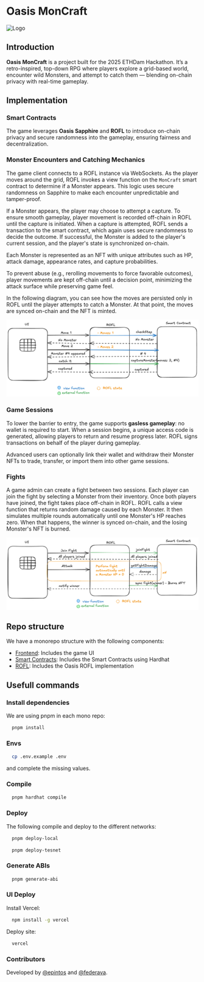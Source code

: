 # Oasis MonCraft

<img src="./images/frontend/logo.webp" alt="Logo" width="200"/>

## Introduction

**Oasis MonCraft** is a project built for the 2025 ETHDam Hackathon. It’s a retro-inspired, top-down RPG where players explore a grid-based world, encounter wild Monsters, and attempt to catch them — blending on-chain privacy with real-time gameplay.

## Implementation

### Smart Contracts

The game leverages **Oasis Sapphire** and **ROFL** to introduce on-chain privacy and secure randomness into the gameplay, ensuring fairness and decentralization.

### Monster Encounters and Catching Mechanics

The game client connects to a ROFL instance via WebSockets. As the player moves around the grid, ROFL invokes a view function on the `MonCraft` smart contract to determine if a Monster appears. This logic uses secure randomness on Sapphire to make each encounter unpredictable and tamper-proof.

If a Monster appears, the player may choose to attempt a capture. To ensure smooth gameplay, player movement is recorded off-chain in ROFL until the capture is initiated. When a capture is attempted, ROFL sends a transaction to the smart contract, which again uses secure randomness to decide the outcome. If successful, the Monster is added to the player's current session, and the player's state is synchronized on-chain.

Each Monster is represented as an NFT with unique attributes such as HP, attack damage, appearance rates, and capture probabilities.

To prevent abuse (e.g., rerolling movements to force favorable outcomes), player movements are kept off-chain until a decision point, minimizing the attack surface while preserving game feel.


In the following diagram, you can see how the moves are persisted only in ROFL until the player attempts to catch a Monster. At that point, the moves are synced on-chain and the NFT is minted.

![Moves flow](./images/moves.png)

### Game Sessions

To lower the barrier to entry, the game supports **gasless gameplay**: no wallet is required to start. When a session begins, a unique access code is generated, allowing players to return and resume progress later. ROFL signs transactions on behalf of the player during gameplay.

Advanced users can optionally link their wallet and withdraw their Monster NFTs to trade, transfer, or import them into other game sessions.

### Fights

A game admin can create a fight between two sessions. Each player can join the fight by selecting a Monster from their inventory. Once both players have joined, the fight takes place off-chain in ROFL. ROFL calls a view function that returns random damage caused by each Monster. It then simulates multiple rounds automatically until one Monster's HP reaches zero. When that happens, the winner is synced on-chain, and the losing Monster's NFT is burned.

![Moves flow](./images/fight.png)

## Repo structure

We have a monorepo structure with the following components:

- [Frontend](./frontend): Includes the game UI
- [Smart Contracts](./smart-contracts): Includes the Smart Contracts using Hardhat
- [ROFL](./rofl): Includes the Oasis ROFL implementation

## Usefull commands

### Install dependencies

We are using pnpm in each mono repo:

```bash
  pnpm install
```

### Envs

```bash
  cp .env.example .env
```

and complete the missing values.

### Compile

```bash
  pnpm hardhat compile
```

### Deploy

The following compile and deploy to the different networks:

```bash
  pnpm deploy-local
```

```bash
  pnpm deploy-tesnet
```

### Generate ABIs

```bash
  pnpm generate-abi
```

### UI Deploy

Install Vercel:
```bash
  npm install -g vercel
```

Deploy site:
```bash
  vercel
```


### Contributors

Developed by [@epintos](https://github.com/epintos) and [@federava](https://github.com/federava).
